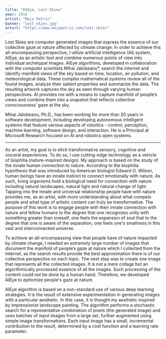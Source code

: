 ```yaml
---
title: "AIEye, Lost Skies"
year: 2018
artist: "Maja Petric"
banner: "lost_skies.jpg"
arturl: "https://www.majapetric.com/lost-skies"
---
```


Lost Skies are computer generated images that express the essence of our collective gaze at nature affected by climate change. In order to achieve this all-encompassing perspective, I utilize artificial intelligence (AI) system, AIEye, as an artistic tool and combine numerous points of view into individual archetypal images. AIEye algorithms, developed in collaboration with the computer scientists Mihai Jalobeanu*, search the internet and identify manifold views of the sky based on time, location, air pollution, and meteorological data. These complex mathematical systems review all of the found images, analyze their salient properties and summarize the data. The resulting artwork captures the sky as seen through varying human perspectives. AI provides me with a means to capture manifold of people’s views and combine them into a snapshot that reflects collective consciousness’ gaze at the sky.

Mihai Jalobeanu, Ph.D., has been working for more than 20 years in software development, including developing autonomous intelligent systems that feature various aspects of robotics - control, perception, machine learning, software design, and interaction. He is a Principal at Microsoft Research focused on AI and robotics open systems.

***

As an artist, my goal is to elicit transformative sensory, cognitive and visceral experiences. To do so, I use cutting-edge technology as a vehicle of biophilia (nature-inspired design). My approach is based on the study of the innate human connection to nature. According to the biophilia hypothesis that was introduced by American biologist Edward O. Wilson, human beings have an innate instinct to connect emotionally with nature. As such, living organisms hold a biological need for connection with nature including natural landscapes, natural light and natural change of light. Tapping into the innate and universal relationship people have with nature provides me, as an artist, with more understanding about what compels people and what type of artistic content can truly be transformative. The purpose of this work is to engage people with their innate connection with nature and fellow humans to the degree that one recognizes unity with something greater than oneself, one feels the expansion of soul that to the degree that one is aware of the separation, one feels one's smallness in this vast and interconnected universe.

To achieve an all-encompassing view that people have of nature impacted by climate change, I needed an extremely large number of images that document the manifold of people’s gaze at nature which I collected from the Internet, as the search results provide the best approximation there is of our collective perspective on each topic. The next step was to create one image that represents all the collected images. It is not a mere collage but an algorithmically processed essence of all the images. Such processing of the content could not be done by a human hand. Therefore, we developed AIEye to epitomize people's gaze at nature.

AIEye algorithm is based on a non-standard use of various deep learning strategies. It is the result of extensive experimentation in generating images with a particular aesthetic. In this case, it is thought my aesthetic inspired by impressionist landscape painting. The algorithm performs a stochastic search for a representative combination of pixels (the generated image) and uses batches of input images from a large set, further augmented using simple image transformations. Each input image has a small, incremental contribution to the result, determined by a cost function and a learning rate parameter.

